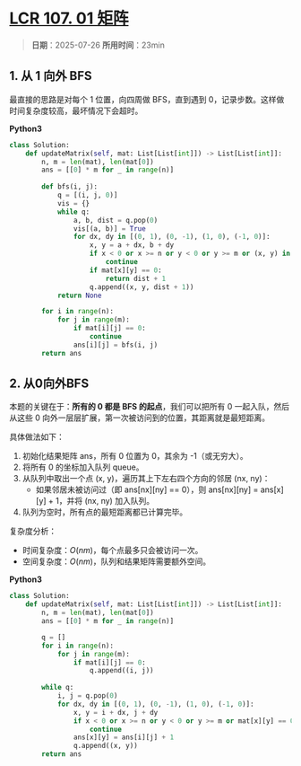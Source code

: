 # [LCR 107. 01 矩阵](https://leetcode.cn/problems/01-matrix/description/)

> **日期**：2025-07-26
> **所用时间**：23min

## 1. 从 1 向外 BFS

最直接的思路是对每个 1 位置，向四周做 BFS，直到遇到 0，记录步数。这样做时间复杂度较高，最坏情况下会超时。

**Python3**

```python
class Solution:
    def updateMatrix(self, mat: List[List[int]]) -> List[List[int]]:
        n, m = len(mat), len(mat[0])
        ans = [[0] * m for _ in range(n)]
        
        def bfs(i, j):
            q = [(i, j, 0)]
            vis = {}
            while q:
                a, b, dist = q.pop(0)
                vis[(a, b)] = True
                for dx, dy in [(0, 1), (0, -1), (1, 0), (-1, 0)]:
                    x, y = a + dx, b + dy
                    if x < 0 or x >= n or y < 0 or y >= m or (x, y) in vis:
                        continue
                    if mat[x][y] == 0:
                        return dist + 1
                    q.append((x, y, dist + 1))
            return None

        for i in range(n):
            for j in range(m):
                if mat[i][j] == 0:
                    continue
                ans[i][j] = bfs(i, j)
        return ans
```

## 2. 从0向外BFS

本题的关键在于：**所有的 0 都是 BFS 的起点**，我们可以把所有 0 一起入队，然后从这些 0 向外一层层扩展，第一次被访问到的位置，其距离就是最短距离。

具体做法如下：

1. 初始化结果矩阵 ans，所有 0 位置为 0，其余为 -1（或无穷大）。
2. 将所有 0 的坐标加入队列 queue。
3. 从队列中取出一个点 (x, y)，遍历其上下左右四个方向的邻居 (nx, ny)：
   - 如果邻居未被访问过（即 ans[nx][ny] == 0），则 ans[nx][ny] = ans[x][y] + 1，并将 (nx, ny) 加入队列。
4. 队列为空时，所有点的最短距离都已计算完毕。

复杂度分析：

- 时间复杂度：$O(nm)$，每个点最多只会被访问一次。
- 空间复杂度：$O(nm)$，队列和结果矩阵需要额外空间。

**Python3**

```python
class Solution:
    def updateMatrix(self, mat: List[List[int]]) -> List[List[int]]:
        n, m = len(mat), len(mat[0])
        ans = [[0] * m for _ in range(n)]

        q = []
        for i in range(n):
            for j in range(m):
                if mat[i][j] == 0:
                    q.append((i, j))
        
        while q:
            i, j = q.pop(0)
            for dx, dy in [(0, 1), (0, -1), (1, 0), (-1, 0)]:
                x, y = i + dx, j + dy
                if x < 0 or x >= n or y < 0 or y >= m or mat[x][y] == 0 or ans[x][y]:
                    continue
                ans[x][y] = ans[i][j] + 1
                q.append((x, y))
        return ans
```